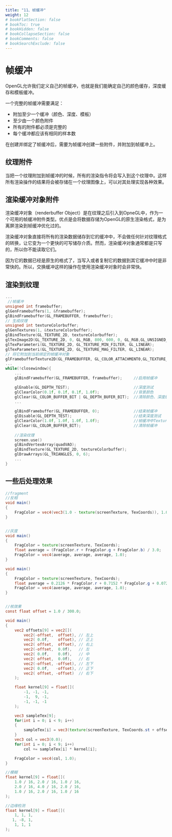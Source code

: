 ```yaml
---
title: "11、帧缓冲"
weight: 12
# bookFlatSection: false
# bookToc: true
# bookHidden: false
# bookCollapseSection: false
# bookComments: false
# bookSearchExclude: false
---
```


# 帧缓冲
OpenGL允许我们定义自己的帧缓冲，也就是我们能确定自己的颜色缓存，深度缓存和模板缓冲。

一个完整的帧缓冲需要满足：
- 附加至少一个缓冲（颜色、深度、模板）
- 至少由一个颜色附件
- 所有的附件都必须是完整的
- 每个缓冲都应该有相同的样本数

在创建并绑定了帧缓冲后，需要为帧缓冲创建一些附件，并附加到帧缓冲上。

## 纹理附件
当把一个纹理附加到帧缓冲的时候，所有的渲染指令将会写入到这个纹理中。这样所有渲染操作的结果将会被存储在一个纹理图像上，可以对其处理实现各种效果。

## 渲染缓冲对象附件
渲染缓冲对象（renderbuffer Object）是在纹理之后引入到OpneGL中，作为一个可用的帧缓冲附件类型。优点是会将数据存储为OpenGL的原生渲染格式，是为离屏渲染到帧缓冲优化过的。

渲染缓冲对象直接将所有的渲染数据储存到它的缓冲中，不会做任何针对纹理格式的转换，让它变为一个更快的可写储存介质。然而，渲染缓冲对象通常都是只写的，所以你不能读取它们。

因为它的数据已经是原生的格式了，当写入或者复制它的数据到其它缓冲中时是非常快的。所以，交换缓冲这样的操作在使用渲染缓冲对象时会非常快。

## 渲染到纹理
```c++
...
 //帧缓冲
unsigned int framebuffer;
glGenFramebuffers(1, &framebuffer);
glBindFramebuffer(GL_FRAMEBUFFER, framebuffer);
// 生成纹理
unsigned int textureColorbuffer;
glGenTextures(1, &textureColorbuffer);
glBindTexture(GL_TEXTURE_2D, textureColorbuffer);
glTexImage2D(GL_TEXTURE_2D, 0, GL_RGB, 800, 600, 0, GL_RGB,GL_UNSIGNED_BYTE, NULL);
glTexParameteri(GL_TEXTURE_2D, GL_TEXTURE_MIN_FILTER, GL_LINEAR);
glTexParameteri(GL_TEXTURE_2D, GL_TEXTURE_MAG_FILTER, GL_LINEAR);
// 将它附加到当前绑定的帧缓冲对象
glFramebufferTexture2D(GL_FRAMEBUFFER, GL_COLOR_ATTACHMENT0,GL_TEXTURE_2D, textureColorbuffer, 0);
...
while(!closewindow){
    ...
    glBindFramebuffer(GL_FRAMEBUFFER, framebuffer);	    //启用帧缓冲

    glEnable(GL_DEPTH_TEST);		                    //深度测试
    glClearColor(0.1f, 0.1f, 0.1f, 1.0f);		        //背景颜色	
    glClear(GL_COLOR_BUFFER_BIT | GL_DEPTH_BUFER_BIT);	//清除颜色、深度缓冲
	...
	
	glBindFramebuffer(GL_FRAMEBUFFER, 0);	            //结束帧缓冲
	glDisable(GL_DEPTH_TEST);		                    //结束深度测试
	glClearColor(1.0f, 1.0f, 1.0f, 1.0f);	            //帧缓冲中Texture颜色
	glClear(GL_COLOR_BUFFER_BIT);		                //清除帧缓冲  
	
	//渲染纹理
	screen.use()
	glBindVertexArray(quadVAO);
    glBindTexture(GL_TEXTURE_2D, textureColorbuffer);
    glDrawArrays(GL_TRIANGLES, 0, 6);
    ...
}
```

## 一些后处理效果
```GLSL
//fragment
//反相
void main()
{
    FragColor = vec4(vec3(1.0 - texture(screenTexture, TexCoords)), 1.0);
}


//灰度
void main()
{
    FragColor = texture(screenTexture, TexCoords);
    float average = (FragColor.r + FragColor.g + FragColor.b) / 3.0;
    FragColor = vec4(average, average, average, 1.0);
}

void main()
{
    FragColor = texture(screenTexture, TexCoords);
    float average = 0.2126 * FragColor.r + 0.7152 * FragColor.g + 0.0722 * FragColor.b;
    FragColor = vec4(average, average, average, 1.0);
}


//核效果
const float offset = 1.0 / 300.0;  

void main()
{
    vec2 offsets[9] = vec2[](
        vec2(-offset,  offset), // 左上
        vec2( 0.0f,    offset), // 正上
        vec2( offset,  offset), // 右上
        vec2(-offset,  0.0f),   // 左
        vec2( 0.0f,    0.0f),   // 中
        vec2( offset,  0.0f),   // 右
        vec2(-offset, -offset), // 左下
        vec2( 0.0f,   -offset), // 正下
        vec2( offset, -offset)  // 右下
    );

    float kernel[9] = float[](
        -1, -1, -1,
        -1,  9, -1,
        -1, -1, -1
    );

    vec3 sampleTex[9];
    for(int i = 0; i < 9; i++)
    {
        sampleTex[i] = vec3(texture(screenTexture, TexCoords.st + offsets[i]));
    }
    vec3 col = vec3(0.0);
    for(int i = 0; i < 9; i++)
        col += sampleTex[i] * kernel[i];

    FragColor = vec4(col, 1.0);
}

//模糊
float kernel[9] = float[](
    1.0 / 16, 2.0 / 16, 1.0 / 16,
    2.0 / 16, 4.0 / 16, 2.0 / 16,
    1.0 / 16, 2.0 / 16, 1.0 / 16  
);

//边缘检测
float kernel[9] = float[](
    1, 1, 1,
   1, -8, 1,
    1, 1, 1  
);
```



